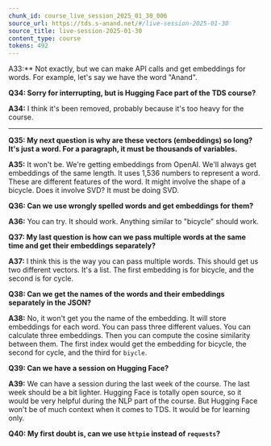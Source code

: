 ```yaml
---
chunk_id: course_live_session_2025_01_30_006
source_url: https://tds.s-anand.net/#/live-session-2025-01-30
source_title: live-session-2025-01-30
content_type: course
tokens: 492
---
```


A33:** Not exactly, but we can make API calls and get embeddings for words. For example, let's say we have the word "Anand".

**Q34: Sorry for interrupting, but is Hugging Face part of the TDS course?**

**A34:** I think it's been removed, probably because it's too heavy for the course.

---

**Q35: My next question is why are these vectors (embeddings) so long? It's just a word. For a paragraph, it must be thousands of variables.**

**A35:** It won't be. We're getting embeddings from OpenAI. We'll always get embeddings of the same length. It uses 1,536 numbers to represent a word. These are different features of the word. It might involve the shape of a bicycle. Does it involve SVD? It must be doing SVD.

**Q36: Can we use wrongly spelled words and get embeddings for them?**

**A36:** You can try. It should work. Anything similar to "bicycle" should work.

**Q37: My last question is how can we pass multiple words at the same time and get their embeddings separately?**

**A37:** I think this is the way you can pass multiple words. This should get us two different vectors. It's a list. The first embedding is for bicycle, and the second is for cycle.

**Q38: Can we get the names of the words and their embeddings separately in the JSON?**

**A38:** No, it won't get you the name of the embedding. It will store embeddings for each word. You can pass three different values. You can calculate three embeddings. Then you can compute the cosine similarity between them. The first index would get the embedding for bicycle, the second for cycle, and the third for `biycle`.

**Q39: Can we have a session on Hugging Face?**

**A39:** We can have a session during the last week of the course. The last week should be a bit lighter. Hugging Face is totally open source, so it would be very helpful during the NLP part of the course. But Hugging Face won't be of much context when it comes to TDS. It would be for learning only.

**Q40: My first doubt is, can we use `httpie` instead of `requests`?**
